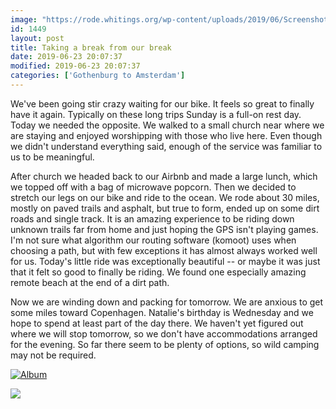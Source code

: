 ```yaml
---
image: "https://rode.whitings.org/wp-content/uploads/2019/06/Screenshot_20190623-222915-768x1579.png"
id: 1449
layout: post
title: Taking a break from our break
date: 2019-06-23 20:07:37
modified: 2019-06-23 20:07:37
categories: ['Gothenburg to Amsterdam']
---
```


We've been going stir crazy waiting for our bike. It feels so great to finally have it again. Typically on these long trips Sunday is a full-on rest day. Today we needed the opposite. We walked to a small church near where we are staying and enjoyed worshipping with those who live here. Even though we didn't understand everything said, enough of the service was familiar to us to be meaningful.

After church we headed back to our Airbnb and made a large lunch, which we topped off with a bag of microwave popcorn. Then we decided to stretch our legs on our bike and ride to the ocean. We rode about 30 miles, mostly on paved trails and asphalt, but true to form, ended up on some dirt roads and single track. It is an amazing experience to be riding down unknown trails far from home and just hoping the GPS isn't playing games. I'm not sure what algorithm our routing software (komoot) uses when choosing a path, but with few exceptions it has almost always worked well for us. Today's little ride was exceptionally beautiful -- or maybe it was just that it felt so good to finally be riding. We found one especially amazing remote beach at the end of a dirt path.

Now we are winding down and packing for tomorrow. We are anxious to get some miles toward Copenhagen. Natalie's birthday is Wednesday and we hope to spend at least part of the day there. We haven't yet figured out where we will stop tomorrow, so we don't have accommodations arranged for the evening. So far there seem to be plenty of options, so wild camping may not be required.

[![Album](https://lh3.googleusercontent.com/2RrjBgZuhBfTNHry_245-RP8FTRdgHSd3a0-fWU972Dz_PT7zKewl1_An9KtvS7L7LNkLFiovPLtDPfDOylUZrLUZk_s95D4NjmHH1iL0oK5_v0JRziGGMqK-8LDvHjk9eQifS8fW-c "Sunday")](https://photos.app.goo.gl/cNvWFum3Y54fRQH87)

![](https://ride.whitings.org/wp-content/uploads/2019/06/screenshot_20190623-2232327109561051464699694.png)
